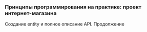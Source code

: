 ### Принципы программирования на практике: проект интернет-магазина

Создание entity и полное описание API. Продолжение
